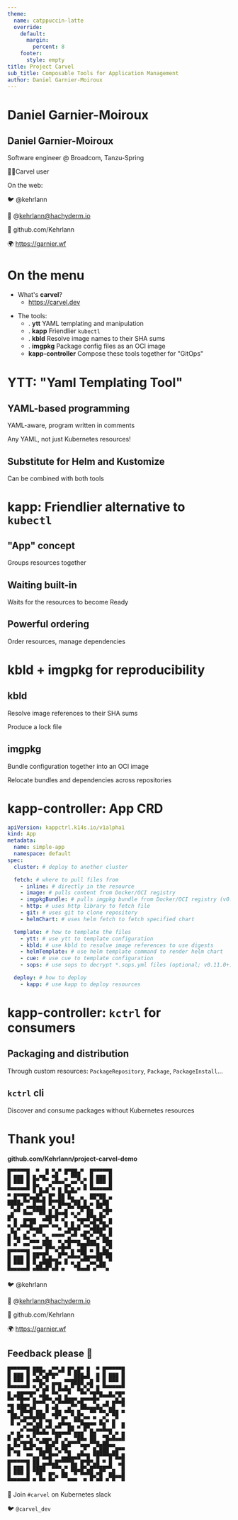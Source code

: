 ```yaml
---
theme:
  name: catppuccin-latte
  override:
    default:
      margin:
        percent: 8
    footer:
      style: empty
title: Project Carvel
sub_title: Composable Tools for Application Management
author: Daniel Garnier-Moiroux
---
```


Daniel Garnier-Moiroux
===

## Daniel Garnier-Moiroux

Software engineer @ Broadcom, Tanzu-Spring

🧑‍💻Carvel user

<!-- new_lines: 1 -->
On the web:

🐦️ @kehrlann

🐘️ @kehrlann@hachyderm.io

🐙️ github.com/Kehrlann

🌍️ https://garnier.wf

<!-- end_slide -->

On the menu
===

- What's **carvel**?
    - https://carvel.dev

<!-- new_lines: 1 -->

- The tools:
    - .           **ytt**   YAML templating and manipulation
    - .          **kapp**   Friendlier `kubectl`
    - .          **kbld**   Resolve image names to their SHA sums
    - .        **imgpkg**   Package config files as an OCI image
    - **kapp-controller**   Compose these tools together for "GitOps"

<!-- end_slide -->


YTT: "Yaml Templating Tool"
===

## YAML-based programming

YAML-aware, program written in comments

Any YAML, not just Kubernetes resources!

<!-- new_lines: 1 -->

## Substitute for Helm and Kustomize

Can be combined with both tools

<!-- end_slide -->


kapp: Friendlier alternative to `kubectl`
===

## "App" concept

Groups resources together

<!-- new_lines: 1 -->

## Waiting built-in

Waits for the resources to become Ready

<!-- new_lines: 1 -->

## Powerful ordering

Order resources, manage dependencies



<!-- end_slide -->

kbld + imgpkg for reproducibility
===

## kbld

Resolve image references to their SHA sums

Produce a lock file

<!-- new_lines: 1 -->

## imgpkg

Bundle configuration together into an OCI image

Relocate bundles and dependencies across repositories

<!-- end_slide -->

kapp-controller: App CRD
===


```yaml
apiVersion: kappctrl.k14s.io/v1alpha1
kind: App
metadata:
  name: simple-app
  namespace: default
spec:
  cluster: # deploy to another cluster

  fetch: # where to pull files from
    - inline: # directly in the resource
    - image: # pulls content from Docker/OCI registry
    - imgpkgBundle: # pulls imgpkg bundle from Docker/OCI registry (v0.17.0+)
    - http: # uses http library to fetch file
    - git: # uses git to clone repository
    - helmChart: # uses helm fetch to fetch specified chart

  template: # how to template the files
    - ytt: # use ytt to template configuration
    - kbld: # use kbld to resolve image references to use digests
    - helmTemplate: # use helm template command to render helm chart
    - cue: # use cue to template configuration
    - sops: # use sops to decrypt *.sops.yml files (optional; v0.11.0+)

  deploy: # how to deploy
    - kapp: # use kapp to deploy resources
```
<!-- end_slide -->


kapp-controller: `kctrl` for consumers
===

## Packaging and distribution

Through custom resources: `PackageRepository`, `Package`, `PackageInstall`...

<!-- new_lines: 1 -->

## `kctrl` cli

Discover and consume packages without Kubernetes resources


<!-- end_slide -->

Thank you!
===


<!-- column_layout: [1, 1] -->

<!-- column: 0 -->

**github.com/Kehrlann/project-carvel-demo**

```
█▀▀▀▀▀█  ▀  █ ▀▄▀ █▀██▄▀  █▀▀▀▀▀█
█ ███ █ █▄▀█▄ ▀█  ▄ ▀▀█ ▄ █ ███ █
█ ▀▀▀ █ █▄   ▄▀▀▀▀▄▄▀▀ ▀▄ █ ▀▀▀ █
▀▀▀▀▀▀▀ █ █▄█ ▀ █ █▄█▄▀ ▀ ▀▀▀▀▀▀▀
▀ █▀▀█▀▄▄█▀▄ █▀ ██ █▄  ▄  ██▀██ ▄
████▄▀▀ █▀▀█ █▀▀██▄▄▀██ █ ▄ █▄██ 
 ▀▄█ ▄▀▀████ ▄▀▄▀ ▄▀▀ ▀█▀█▄ ▀▀▄█▄
▄█   ▀▀▀  ▀▀▄█▄█▀▀█ ▀▄▀  ██▄ █▄▀ 
▀ █  █▀██  ▀▀█ ▀ ▀▄ ▄ ▀█▀▀▄█▀█▄ █
▀▄▀▄▀▀▀█▄▄█▀▀ ▀▀▄ ▀▄█▄█ ▀▀▄██▄█▀▄
▄▀█  ▄▀ ▄▀▀▄  ▄▄▄▄▀▀▄█ ▄█▀▄▀▀█▄ █
█ ▀█ ▀▀▄▄▄ ▄█▄  ▄ ▄█▄▄▄ ▀█▄▄▀ ██▄
▀ ▀  ▀▀ ▄▄▄▀██▄ ▄█▄█  ▀██▀▀▀█ ▄▀█
█▀▀▀▀▀█ ▄▄▄▄█  ▀▄█▄ █ ▀██ ▀ █▄██▄
█ ███ █ █▀ █▄█▄▄▀ ▄▀▀▀▀▄██▀▀██ ▀█
█ ▀▀▀ █ ▀▄█▀██ █▀ ▀ ▀▄█  ▄▀▀▄██  
▀▀▀▀▀▀▀ ▀▀▀▀▀ ▀▀ ▀    ▀▀▀▀ ▀   ▀ 
```

🐦️ @kehrlann

🐘️ @kehrlann@hachyderm.io

🐙️ github.com/Kehrlann

🌍️ https://garnier.wf

<!-- column: 1 -->

## Feedback please 🥺️

```
█▀▀▀▀▀█ ███▄ ▄▀▀▄█ █▀▄█▀ █  ▀ █▀▀▀▀▀█
█ ███ █ ▀▄▀▄█▀█▀   ▀ ███▄█  █ █ ███ █
█ ▀▀▀ █ ▀▀█▄▀ ▄▄▄ ▀▀████ ▄█ ▀ █ ▀▀▀ █
▀▀▀▀▀▀▀ ▀▄▀▄█ █ █▄█▄▀ █▄▀▄▀ █ ▀▀▀▀▀▀▀
█ ▄██▀▀█▀ ▄█▄ ▀▀▄ ▄▀   ▀▀ ▀█▀█▄▄█▄▀█▀
▀▀ ▀█▀▀ █▄▄█▀▀▄▀█▄███▀▄█▀▀▀█▀  ▄ ▄█▄█
▀█ ███▀▄█   █ ▄█   ▄▀▀ ██▄▄▄█▄▀▀▄█  ▀
▀█▄ █▀▀█ ██▄▀ ▄██ ▀▀█ █▄  ▀▀ ▀▀▄▀██ ▀
 █▀▀▄█▀▀█▀█▀▄▄ ▀ █▀  ██▄▀▀ ▀ ▄▀▄ ▄▀  
 ▀ ▀ ▄▀▀▄██ ▄█ ▄█▀▀█▄ ▄▀██▀▀ ▀█  █  █
 ▄ ▄▀ ▀▀██▄█▄ █▄▄▄▄█▀▄▄▄▀ █▄▀▀▀▀█ ▄ ▄
█ ▄█▀ ▀▄▀▄ ▄▄▄ █▀ ▄  ▀██▄ ██  ▀█▄█▄▄█
▄ █▄▀█▀█▄ ▀▀█▄█▀ █▄█▀▀▀▄▄▄▀▀█▄██▄▄   
█▀▄▄ ▀▀▀ ▀█▄██ ▀▄▀█▄   ▄▀  █▄███ ▄█▀▀
▀  ▀  ▀▀▄▄▀█▄█▀▀ ▄▄█▄▄█▀▀█ ▀█▀▀▀█▀█▄█
█▀▀▀▀▀█ ██ ▄▄█▄█▀▀▀▀█▄ █▀█▀▄█ ▀ █  ▄█
█ ███ █ ████  ▀▀▀▄▀ ██▄█▀▄█▀▀██▀▀▄  █
█ ▀▀▀ █  ▀█  █▀▄ ██  ▀ ▀▀▀█▄▀█  ██▄▄█
▀▀▀▀▀▀▀ ▀ ▀▀ ▀▀    ▀▀▀  ▀ ▀ ▀▀ ▀ ▀  ▀
```

🤝️ Join `#carvel` on Kubernetes slack

🐦️ `@carvel_dev`
